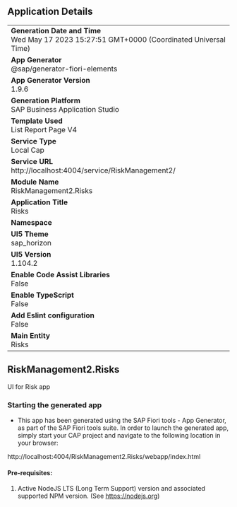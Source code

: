 ## Application Details
|               |
| ------------- |
|**Generation Date and Time**<br>Wed May 17 2023 15:27:51 GMT+0000 (Coordinated Universal Time)|
|**App Generator**<br>@sap/generator-fiori-elements|
|**App Generator Version**<br>1.9.6|
|**Generation Platform**<br>SAP Business Application Studio|
|**Template Used**<br>List Report Page V4|
|**Service Type**<br>Local Cap|
|**Service URL**<br>http://localhost:4004/service/RiskManagement2/
|**Module Name**<br>RiskManagement2.Risks|
|**Application Title**<br>Risks|
|**Namespace**<br>|
|**UI5 Theme**<br>sap_horizon|
|**UI5 Version**<br>1.104.2|
|**Enable Code Assist Libraries**<br>False|
|**Enable TypeScript**<br>False|
|**Add Eslint configuration**<br>False|
|**Main Entity**<br>Risks|

## RiskManagement2.Risks

UI for Risk app

### Starting the generated app

-   This app has been generated using the SAP Fiori tools - App Generator, as part of the SAP Fiori tools suite.  In order to launch the generated app, simply start your CAP project and navigate to the following location in your browser:

http://localhost:4004/RiskManagement2.Risks/webapp/index.html

#### Pre-requisites:

1. Active NodeJS LTS (Long Term Support) version and associated supported NPM version.  (See https://nodejs.org)


